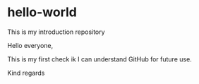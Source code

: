 # hello-world
This is my introduction repository

Hello everyone,

This is my first check ik I can understand GitHub for future use.

Kind regards
